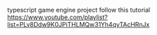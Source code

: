 typescript game engine project follow this tutorial
https://www.youtube.com/playlist?list=PLv8Ddw9K0JPiTHLMQw31Yh4qyTAcHRnJx

